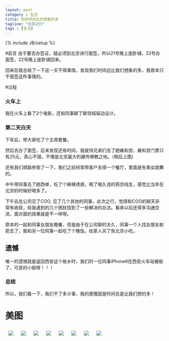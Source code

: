 ```yaml
---
layout: post
category : 生活
title: 你的时间比你想象的多
tagline: "北京之行"
tags : [生活]
---
```

{% include JB/setup %}

#前言
由于要去办签证，就必须到北京进行面签，所以21号晚上座卧铺，22号办面签，22号晚上座卧铺回来。

回来后我总结了一下这一天干得事情，发现我们时间远比我们想象的多，我原本只干面签这件事情的。

#过程

### 火车上
我在火车上看了2个电影，还和同事聊了聊领域驱动设计。

### 第二天白天
下车后，带大家吃了个主席套餐。

然后去办了面签，后来发现还有时间，我就待兄弟们去了趟雍和宫，雍和宫门票只有25元，真心不错，不愧是北京最大的藏传佛教之地。（稍后上图)

还有我们顺路参观了一下，我们之前经常带客户去得一个餐厅，里面是有美女跳舞的。

中午带同事去了趟西单，吃了个麻辣诱惑，喝了喝久违的燕京纯生，感觉比当年在北京的时候好喝多了。

下午去总公司见了COO, 见了几个其他的同事，此次之行，觉得和COO的聊天非常有收获，给我遇到的几个困扰找到了一些解决的办法。看来以后还得多沟通交流，面对面的效果就是不一样呀。

原本的一起和同事女朋友晚餐，但是由于在公司聊的太久，同事一个人找女朋友射箭去了，我和另一位同事一起吃了个晚饭。给家人买了些北京小吃。
## 遗憾
唯一的遗憾就是返回西安这个故乡时，我们的一位同事iPhone6在西安火车站被偷了，可恶的小偷呀！！！

### 总结
所以，我们看一下，我们干了多少事，我的感慨就是时间总是比我们想的多！

# 美图
<img style="margin:10px; max-width:500px;" class="img-responsive img-rounded" src="/assets/images/visa/1.jpg"/>
<img style="margin:10px;max-width:500px;" class="img-responsive img-rounded" src="/assets/images/visa/2.jpg"/>
<img style="margin:10px;max-width:500px;" class="img-responsive img-rounded" src="/assets/images/visa/3.jpg"/>
<img style="margin:10px;max-width:500px;" class="img-responsive img-rounded" src="/assets/images/visa/4.jpg"/>
<img style="margin:10px; max-width:500px;" class="img-responsive img-rounded" src="/assets/images/visa/5.jpg"/>
<img style="margin:10px;max-width:500px;" class="img-responsive img-rounded" src="/assets/images/visa/6.jpg"/>
<img style="margin:10px;max-width:500px;" class="img-responsive img-rounded" src="/assets/images/visa/7.jpg"/>
<img style="margin:10px;max-width:500px;" class="img-responsive img-rounded" src="/assets/images/visa/8.jpg"/>


